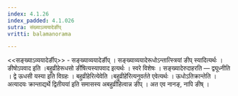 ```yaml
---
index: 4.1.26
index_padded: 4.1.026
sutra: संख्याऽव्ययादेर्ङीप्‌
vritti: balamanorama

---
```

<<सङ्ख्याऽव्ययादेर्ङीप्>> - सङ्ख्याव्ययादेर्ङीप् । सङ्ख्याव्ययादेरूधोऽन्तात्स्त्रियां ङीप् स्यादित्यर्थः । ङीषोऽपवाद इति ।बहुव्रीहेरूधसो ङी॑षित्यस्यापवाद इत्यर्थः । स्वरे विशेषः । सङ्ख्यादेरुदाहरति — द्व्यूध्नीति । द्वे ऊधसी यस्या इति विग्रहः । बहुव्रीहेरित्येवेति ।बहुव्रीहे॑रित्यनुवर्तते एवेत्यर्थः । ऊधोऽतिक्रान्तेति ।अत्यादयः क्रान्ताद्यर्थे द्वितीयया॑ इति समासस्य अबहुव्रीहित्वान्न ङीप् । अत एव नानङ्, नापि ङीष् । 
